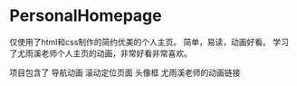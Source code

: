 # PersonalHomepage

仅使用了html和css制作的简约优美的个人主页。
简单，易读，动画好看。
学习了尤雨溪老师个人主页的动画，非常好看非常喜欢。

项目包含了
导航动画
滚动定位页面
头像框
尤雨溪老师的动画链接
